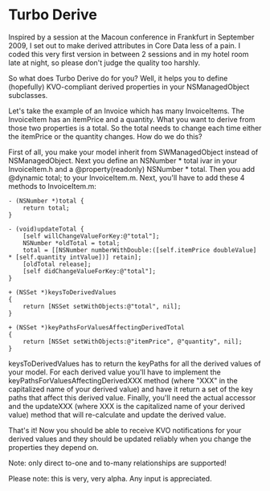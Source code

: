 Turbo Derive
===

Inspired by a session at the Macoun conference in Frankfurt in September 2009, I set out to make derived attributes in Core Data less of a pain.
I coded this very first version in between 2 sessions and in my hotel room late at night, so please don't judge the quality too harshly. 

So what does Turbo Derive do for you? Well, it helps you to define (hopefully) KVO-compliant derived properties in your NSManagedObject subclasses.

Let's take the example of an Invoice which has many InvoiceItems. The InvoiceItem has an itemPrice and a quantity. What you want to derive from those two properties is a total. So the total needs to change each time either the itemPrice or the quantity changes. How do we do this?

First of all, you make your model inherit from SWManagedObject instead of NSManagedObject. Next you define an NSNumber * total ivar in your InvoiceItem.h and a @property(readonly) NSNumber * total. Then you add @dynamic total; to your InvoiceItem.m.
Next, you'll have to add these 4 methods to InvoiceItem.m:

    - (NSNumber *)total {
    	return total;
    }

    - (void)updateTotal {
    	[self willChangeValueForKey:@"total"];
    	NSNumber *oldTotal = total;
    	total = [[NSNumber numberWithDouble:([self.itemPrice doubleValue] * [self.quantity intValue])] retain];
    	[oldTotal release];
    	[self didChangeValueForKey:@"total"];
    }

    + (NSSet *)keysToDerivedValues
    {
    	return [NSSet setWithObjects:@"total", nil];
    }

    + (NSSet *)keyPathsForValuesAffectingDerivedTotal
    {
    	return [NSSet setWithObjects:@"itemPrice", @"quantity", nil];
    }
    
keysToDerivedValues has to return the keyPaths for all the derived values of your model. For each derived value you'll have to implement the keyPathsForValuesAffectingDerivedXXX method (where "XXX" in the capitalized name of your derived value) and have it return a set of the key paths that affect this derived value. Finally, you'll need the actual accessor and the updateXXX (where XXX is the capitalized name of your derived value) method that will re-calculate and update the derived value.

That's it! Now you should be able to receive KVO notifications for your derived values and they should be updated reliably when you change the properties they depend on.

Note: only direct to-one and to-many relationships are supported!

Please note: this is very, very alpha. Any input is appreciated.
